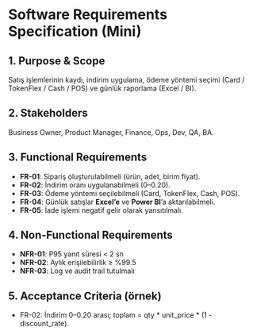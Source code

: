 # Software Requirements Specification (Mini)

## 1. Purpose & Scope
Satış işlemlerinin kaydı, indirim uygulama, ödeme yöntemi seçimi (Card / TokenFlex / Cash / POS) ve günlük raporlama (Excel / BI).

## 2. Stakeholders
Business Owner, Product Manager, Finance, Ops, Dev, QA, BA.

## 3. Functional Requirements
- **FR-01**: Sipariş oluşturulabilmeli (ürün, adet, birim fiyat).
- **FR-02**: İndirim oranı uygulanabilmeli (0–0.20).
- **FR-03**: Ödeme yöntemi seçilebilmeli (Card, TokenFlex, Cash, POS).
- **FR-04**: Günlük satışlar **Excel’e** ve **Power BI**’a aktarılabilmeli.
- **FR-05**: İade işlemi negatif gelir olarak yansıtılmalı.

## 4. Non-Functional Requirements
- **NFR-01**: P95 yanıt süresi < 2 sn
- **NFR-02**: Aylık erişilebilirlik ≥ %99.5
- **NFR-03**: Log ve audit trail tutulmalı

## 5. Acceptance Criteria (örnek)
- FR-02: İndirim 0–0.20 arası; toplam = qty * unit_price * (1 - discount_rate).
